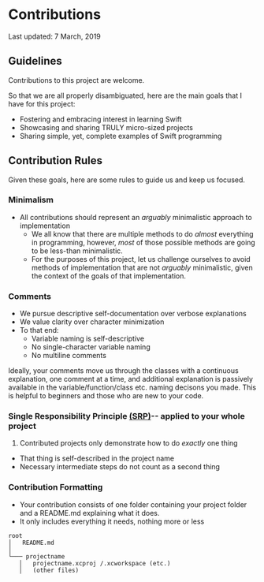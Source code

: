 # Contributions
Last updated: 7 March, 2019

## Guidelines
Contributions to this project are welcome.

So that we are all properly disambiguated, here are the main goals that I have for this project:

- Fostering and embracing interest in learning Swift
- Showcasing and sharing TRULY micro-sized projects
- Sharing simple, yet, complete examples of Swift programming

## Contribution Rules

Given these goals, here are some rules to guide us and keep us focused.

### Minimalism
- All contributions should represent an *arguably* minimalistic approach to implementation
	- We all know that there are multiple methods to do *almost* everything in programming, however, *most* of those possible methods are going to be less-than minimalistic.
	- For the purposes of this project, let us challenge ourselves to avoid methods of implementation that are not *arguably* minimalistic, given the context of the goals of that implementation.

### Comments
- We pursue descriptive self-documentation over verbose explanations
- We value clarity over character minimization
- To that end:
	- Variable naming is self-descriptive
	- No single-character variable naming
	- No multiline comments

Ideally, your comments move us through the classes with a continuous explanation, one comment at a time, and additional explanation is passively available in the variable/function/class etc. naming decisons you made. This is helpful to beginners and those who are new to your code.

### Single Responsibility Principle [(SRP)](https://en.wikipedia.org/wiki/Single_responsibility_principle)-- applied to your whole project

1. Contributed projects only demonstrate how to do *exactly* one thing
- That thing is self-described in the project name
- Necessary intermediate steps do not count as a second thing

### Contribution Formatting
- Your contribution consists of one folder containing your project folder and a README.md explaining what it does.
- It only includes everything it needs, nothing more or less

```
root
│   README.md   
│
└─── projectname
   │   projectname.xcproj /.xcworkspace (etc.)
   │   (other files)
```

